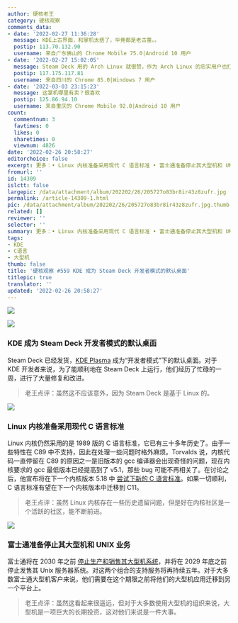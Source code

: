 ```yaml
---
author: 硬核老王
category: 硬核观察
comments_data:
- date: '2022-02-27 11:36:28'
  message: KDE上古界面，和掌机太搭了，毕竟都是老古董。。
  postip: 113.70.132.90
  username: 来自广东佛山的 Chrome Mobile 75.0|Android 10 用户
- date: '2022-02-27 15:02:05'
  message: Steam Deck 用的 Arch Linux 就很赞，作为 Arch Linux 的忠实用户也打算买一个。
  postip: 117.175.117.81
  username: 来自四川的 Chrome 85.0|Windows 7 用户
- date: '2022-03-03 23:15:23'
  message: 这掌机哪里有卖？很喜欢
  postip: 125.86.94.10
  username: 来自重庆的 Chrome Mobile 92.0|Android 10 用户
count:
  commentnum: 3
  favtimes: 0
  likes: 0
  sharetimes: 0
  viewnum: 4826
date: '2022-02-26 20:58:27'
editorchoice: false
excerpt: 更多：• Linux 内核准备采用现代 C 语言标准 • 富士通准备停止其大型机和 UNIX 业务
fromurl: ''
id: 14309
islctt: false
largepic: /data/attachment/album/202202/26/205727o83br8ir43z8zufr.jpg
permalink: /article-14309-1.html
pic: /data/attachment/album/202202/26/205727o83br8ir43z8zufr.jpg.thumb.jpg
related: []
reviewer: ''
selector: ''
summary: 更多：• Linux 内核准备采用现代 C 语言标准 • 富士通准备停止其大型机和 UNIX 业务
tags:
- KDE
- C语言
- 大型机
thumb: false
title: '硬核观察 #559 KDE 成为 Steam Deck 开发者模式的默认桌面'
titlepic: true
translator: ''
updated: '2022-02-26 20:58:27'
---
```


![](/data/attachment/album/202202/26/205727o83br8ir43z8zufr.jpg)


![](/data/attachment/album/202202/26/205742eubjqkuikzkojvsb.jpg)


### KDE 成为 Steam Deck 开发者模式的默认桌面


Steam Deck 已经发货，[KDE Plasma](https://pointieststick.com/2022/02/25/this-week-in-kde-bugfixing-plasma-5-24/) 成为“开发者模式”下的默认桌面。对于 KDE 开发者来说，为了能顺利地在 Steam Deck 上运行，他们经历了忙碌的一周，进行了大量修复和改进。



> 
> 老王点评：虽然这不应该意外，因为 Steam Deck 是基于 Linux 的。
> 
> 
> 


![](/data/attachment/album/202202/26/205750xr45v8pn354pe57r.jpg)


### Linux 内核准备采用现代 C 语言标准


Linux 内核仍然采用的是 1989 版的 C 语言标准，它已有三十多年历史了。由于一些特性在 C89 中不支持，因此在处理一些问题时格外麻烦。Torvalds 说，内核代码一直停留在 C89 的原因之一是旧版本的 gcc 编译器会出现奇怪的问题，现在内核要求的 gcc 最低版本已经提高到了 v5.1，那些 bug 可能不再相关了。在讨论之后，他宣布将在下一个内核版本 5.18 中 [尝试下新的 C 语言标准](https://lwn.net/SubscriberLink/885941/01fdc39df2ecc25f/)。如果一切顺利，C 语言标准有望在下一个内核版本中迁移到 C11。



> 
> 老王点评：虽然 Linux 内核存在一些历史遗留问题，但是好在内核社区是一个活跃的社区，能不断前进。
> 
> 
> 


![](/data/attachment/album/202202/26/205812gli2scpp8d95o3z5.jpg)


### 富士通准备停止其大型机和 UNIX 业务


富士通将在 2030 年之前 [停止生产和销售其大型机系统](https://www.theregister.com/2022/02/25/fujitsu_signposts_the_end_for/)，并将在 2029 年底之前停止发售其 Unix 服务器系统。对这两个组合的支持服务将再持续五年。对于大多数富士通大型机客户来说，他们需要在这个期限之前将他们的大型机应用迁移到另一个平台上。



> 
> 老王点评：虽然这看起来很遥远，但对于大多数使用大型机的组织来说，大型机是一项巨大的长期投资，这对他们来说是一件大事。
> 
> 
>
